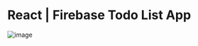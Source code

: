 # React | Firebase Todo List App

![image](https://user-images.githubusercontent.com/3717296/37774371-4c6e6a42-2de0-11e8-9375-c765b0567dd4.png)
